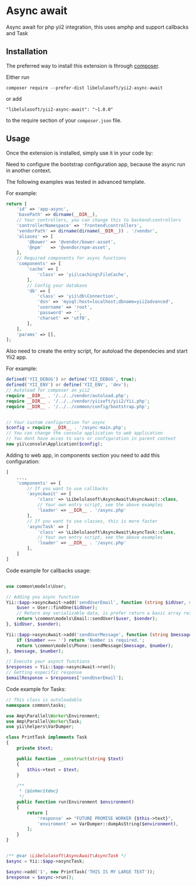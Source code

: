 Async await
===========
Async await for php yii2 integration, this uses amphp and support callbacks and Task 

Installation
------------

The preferred way to install this extension is through [composer](http://getcomposer.org/download/).

Either run

```
composer require --prefer-dist libelulasoft/yii2-async-await
```

or add

```
"libelulasoft/yii2-async-await": "~1.0.0"
```

to the require section of your `composer.json` file.


Usage
-----

Once the extension is installed, simply use it in your code by: 

Need to configure the bootstrap configuration app, because the async run in another context.

The following examples was tested in advanced template.

For example: 
```php
return [
    'id' => 'app-async',
    'basePath' => dirname(__DIR__),
    // Your controllers, you can change this to backend\controllers
    'controllerNamespace' => 'frontend\controllers',
    'vendorPath' => dirname(dirname(__DIR__)) . '/vendor',
    'aliases' => [
        '@bower' => '@vendor/bower-asset',
        '@npm'   => '@vendor/npm-asset',
    ],
    // Required components for async functions 
    'components' => [
        'cache' => [
            'class' => 'yii\caching\FileCache',
        ],
        // Config your database 
        'db' => [
            'class' => 'yii\db\Connection',
            'dsn' => 'mysql:host=localhost;dbname=yii2advanced',
            'username' => 'root',
            'password' => '',
            'charset' => 'utf8',
        ],
    ],
    'params' => [],
];
```

Also need to create the entry script, for autoload the dependecies and start Yii2 app. 

For example: 
```php
defined('YII_DEBUG') or define('YII_DEBUG', true);
defined('YII_ENV') or define('YII_ENV', 'dev');
// Autoload for composer an yii2 
require __DIR__ . '/../../vendor/autoload.php';
require __DIR__ . '/../../vendor/yiisoft/yii2/Yii.php';
require __DIR__ . '/../../common/config/bootstrap.php';


// Your custom configuration for async 
$config = require __DIR__ . '/async-main.php';
// You can change the console application to web application 
// You dont have acces to vars or configuration in parent context
new yii\console\Application($config);
```

Adding to web app, in components section you need to add this configuration:  

```php 
[
    ...,
    'components' => [
        // If you want to use callbacks 
        'asyncAwait' => [
            'class' => \Libelulasoft\AsyncAwait\AsyncAwait::class,
            // Your own entry script, see the above examples
            'loader' => __DIR__ . '/async.php'
        ],
        // If you want to use classes, this is more faster 
        'asyncTask' => [
            'class' => \Libelulasoft\AsyncAwait\AsyncTask::class,
            // Your own entry script, see the above examples
            'loader' => __DIR__ . '/async.php'
        ],
    ]
]
```

Code example for callbacks usage:

```php 

use common\models\User;

// Adding you async function 
Yii::$app->asyncAwait->add('sendUserEmail', function (string $idUser, string $sender) {
    $user = User::findOne($idUser);
    // Return any serializable data, is prefer return a basic array response 
    return \common\models\Email::sendUser($user, $sender);
}, $idUser, $sender);

Yii::$app->asyncAwait->add('sendUserMessage', function (string $message, string $number) {
    if ($number === '') return 'Number is required.';
    return \common\models\Phone::sendMessage($message, $number);
}, $message, $number);

// Execute your asynct functions 
$responses = Yii::$app->asyncAwait->run();
// Getting especific response
$emailResponse = $responses['sendUserEmail'];

```

Code example for Tasks:

```php
// This class is autoloadable 
namespace common\tasks;

use Amp\Parallel\Worker\Environment;
use Amp\Parallel\Worker\Task;
use yii\helpers\VarDumper;

class PrintTask implements Task
{
    private $text;

    public function __construct(string $text)
    {
        $this->text = $text;
    }

    /**
     * {@inheritdoc}
     */
    public function run(Environment $environment)
    {
        return [
            'response' => "FUTURE PROMISE WORKER {$this->text}",
            'enviroment' => VarDumper::dumpAsString($environment),
        ];
    }
}


/** @var \Libelulasoft\AsyncAwait\AsyncTask */
$async = Yii::$app->asyncTask;

$async->add('1', new PrintTask('THIS IS MY LARGE TEXT'));
$response = $async->run();
```
